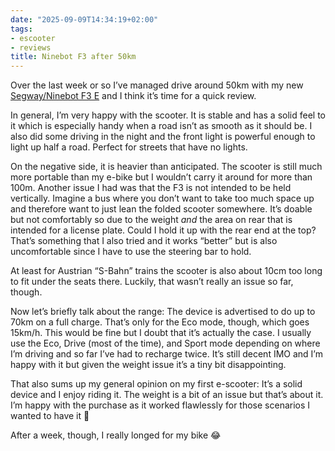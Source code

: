 ```yaml
---
date: "2025-09-09T14:34:19+02:00"
tags:
- escooter
- reviews
title: Ninebot F3 after 50km
---
```


Over the last week or so I’ve managed drive around 50km with my new [Segway/Ninebot F3 E](https://uk-en.segway.com/products/f3-e) and I think it’s time for a quick review.

In general, I’m very happy with the scooter. It is stable and has a solid feel to it which is especially handy when a road isn’t as smooth as it should be. I also did some driving in the night and the front light is powerful enough to light up half a road. Perfect for streets that have no lights.

On the negative side, it is heavier than anticipated. The scooter is still much more portable than my e-bike but I wouldn’t carry it around for more than 100m. Another issue I had was that the F3 is not intended to be held vertically. Imagine a bus where you don’t want to take too much space up and therefore want to just lean the folded scooter somewhere. It’s doable but not comfortably so due to the weight *and* the area on rear that is intended for a license plate. Could I hold it up with the rear end at the top? That’s something that I also tried and it works “better” but is also uncomfortable since I have to use the steering bar to hold.

At least for Austrian “S-Bahn” trains the scooter is also about 10cm too long to fit under the seats there. Luckily, that wasn’t really an issue so far, though. 

Now let’s briefly talk about the range: The device is advertised to do up to 70km on a full charge. That’s only for the Eco mode, though, which goes 15km/h. This would be fine but I doubt that it’s actually the case. I usually use the Eco, Drive (most of the time), and Sport mode depending on where I’m driving and so far I’ve had to recharge twice. It’s still decent IMO and I’m happy with it but given the weight issue it’s a tiny bit disappointing.

That also sums up my general opinion on my first e-scooter: It’s a solid device and I enjoy riding it. The weight is a bit of an issue but that’s about it. I’m happy with the purchase as it worked flawlessly for those scenarios I wanted to have it 🙂

After a week, though, I really longed for my bike 😂